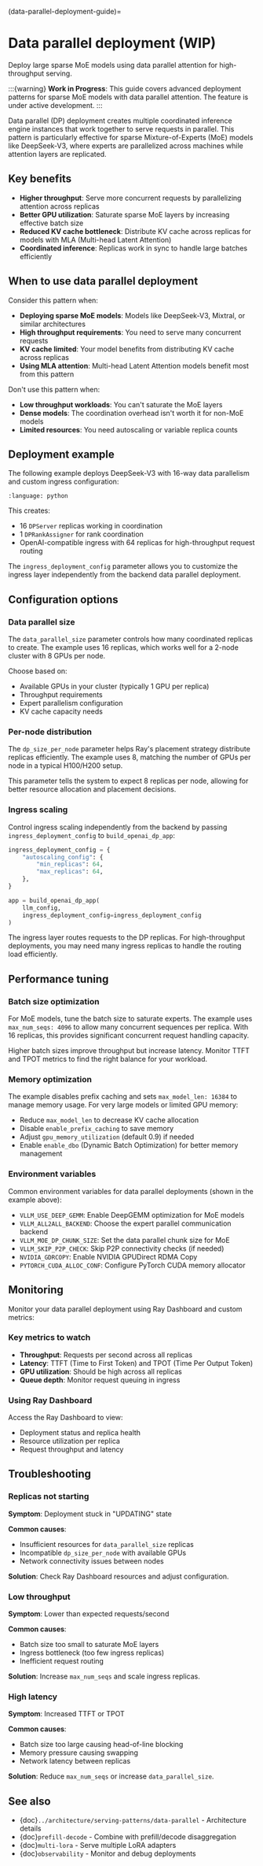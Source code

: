 (data-parallel-deployment-guide)=
# Data parallel deployment (WIP)

Deploy large sparse MoE models using data parallel attention for high-throughput serving.

:::{warning}
**Work in Progress**: This guide covers advanced deployment patterns for sparse MoE models with data parallel attention. The feature is under active development.
:::

Data parallel (DP) deployment creates multiple coordinated inference engine instances that work together to serve requests in parallel. This pattern is particularly effective for sparse Mixture-of-Experts (MoE) models like DeepSeek-V3, where experts are parallelized across machines while attention layers are replicated.

## Key benefits

- **Higher throughput**: Serve more concurrent requests by parallelizing attention across replicas
- **Better GPU utilization**: Saturate sparse MoE layers by increasing effective batch size
- **Reduced KV cache bottleneck**: Distribute KV cache across replicas for models with MLA (Multi-head Latent Attention)
- **Coordinated inference**: Replicas work in sync to handle large batches efficiently

## When to use data parallel deployment

Consider this pattern when:

- **Deploying sparse MoE models**: Models like DeepSeek-V3, Mixtral, or similar architectures
- **High throughput requirements**: You need to serve many concurrent requests
- **KV cache limited**: Your model benefits from distributing KV cache across replicas
- **Using MLA attention**: Multi-head Latent Attention models benefit most from this pattern

Don't use this pattern when:

- **Low throughput workloads**: You can't saturate the MoE layers
- **Dense models**: The coordination overhead isn't worth it for non-MoE models
- **Limited resources**: You need autoscaling or variable replica counts

## Deployment example

The following example deploys DeepSeek-V3 with 16-way data parallelism and custom ingress configuration:

```{literalinclude} ../../doc_code/data_parallel_deployment.py
:language: python
```

This creates:
- 16 `DPServer` replicas working in coordination
- 1 `DPRankAssigner` for rank coordination
- OpenAI-compatible ingress with 64 replicas for high-throughput request routing

The `ingress_deployment_config` parameter allows you to customize the ingress layer independently from the backend data parallel deployment.

## Configuration options

### Data parallel size

The `data_parallel_size` parameter controls how many coordinated replicas to create. The example uses 16 replicas, which works well for a 2-node cluster with 8 GPUs per node.

Choose based on:
- Available GPUs in your cluster (typically 1 GPU per replica)
- Throughput requirements
- Expert parallelism configuration
- KV cache capacity needs

### Per-node distribution

The `dp_size_per_node` parameter helps Ray's placement strategy distribute replicas efficiently. The example uses 8, matching the number of GPUs per node in a typical H100/H200 setup.

This parameter tells the system to expect 8 replicas per node, allowing for better resource allocation and placement decisions.

### Ingress scaling

Control ingress scaling independently from the backend by passing `ingress_deployment_config` to `build_openai_dp_app`:

```python
ingress_deployment_config = {
    "autoscaling_config": {
        "min_replicas": 64,
        "max_replicas": 64,
    },
}

app = build_openai_dp_app(
    llm_config, 
    ingress_deployment_config=ingress_deployment_config
)
```

The ingress layer routes requests to the DP replicas. For high-throughput deployments, you may need many ingress replicas to handle the routing load efficiently.

## Performance tuning

### Batch size optimization

For MoE models, tune the batch size to saturate experts. The example uses `max_num_seqs: 4096` to allow many concurrent sequences per replica. With 16 replicas, this provides significant concurrent request handling capacity.

Higher batch sizes improve throughput but increase latency. Monitor TTFT and TPOT metrics to find the right balance for your workload.

### Memory optimization

The example disables prefix caching and sets `max_model_len: 16384` to manage memory usage. For very large models or limited GPU memory:

- Reduce `max_model_len` to decrease KV cache allocation
- Disable `enable_prefix_caching` to save memory
- Adjust `gpu_memory_utilization` (default 0.9) if needed
- Enable `enable_dbo` (Dynamic Batch Optimization) for better memory management

### Environment variables

Common environment variables for data parallel deployments (shown in the example above):

- `VLLM_USE_DEEP_GEMM`: Enable DeepGEMM optimization for MoE models
- `VLLM_ALL2ALL_BACKEND`: Choose the expert parallel communication backend
- `VLLM_MOE_DP_CHUNK_SIZE`: Set the data parallel chunk size for MoE
- `VLLM_SKIP_P2P_CHECK`: Skip P2P connectivity checks (if needed)
- `NVIDIA_GDRCOPY`: Enable NVIDIA GPUDirect RDMA Copy
- `PYTORCH_CUDA_ALLOC_CONF`: Configure PyTorch CUDA memory allocator

## Monitoring

Monitor your data parallel deployment using Ray Dashboard and custom metrics:

### Key metrics to watch

- **Throughput**: Requests per second across all replicas
- **Latency**: TTFT (Time to First Token) and TPOT (Time Per Output Token)
- **GPU utilization**: Should be high across all replicas
- **Queue depth**: Monitor request queuing in ingress

### Using Ray Dashboard

Access the Ray Dashboard to view:
- Deployment status and replica health
- Resource utilization per replica
- Request throughput and latency

## Troubleshooting

### Replicas not starting

**Symptom**: Deployment stuck in "UPDATING" state

**Common causes**:
- Insufficient resources for `data_parallel_size` replicas
- Incompatible `dp_size_per_node` with available GPUs
- Network connectivity issues between nodes

**Solution**: Check Ray Dashboard resources and adjust configuration.

### Low throughput

**Symptom**: Lower than expected requests/second

**Common causes**:
- Batch size too small to saturate MoE layers
- Ingress bottleneck (too few ingress replicas)
- Inefficient request routing

**Solution**: Increase `max_num_seqs` and scale ingress replicas.

### High latency

**Symptom**: Increased TTFT or TPOT

**Common causes**:
- Batch size too large causing head-of-line blocking
- Memory pressure causing swapping
- Network latency between replicas

**Solution**: Reduce `max_num_seqs` or increase `data_parallel_size`.

## See also

- {doc}`../architecture/serving-patterns/data-parallel` - Architecture details
- {doc}`prefill-decode` - Combine with prefill/decode disaggregation
- {doc}`multi-lora` - Serve multiple LoRA adapters
- {doc}`observability` - Monitor and debug deployments

